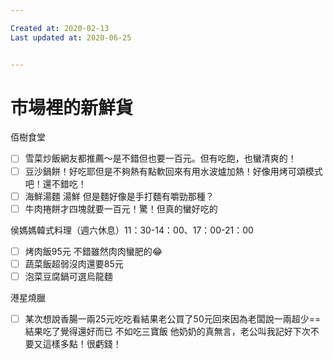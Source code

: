 ```yaml
---

Created at: 2020-02-13
Last updated at: 2020-06-25


---
```


# 市場裡的新鮮貨


佰樹食堂
- [ ] 雪菜炒飯網友都推薦～是不錯但也要一百元。但有吃飽，也蠻清爽的！
- [ ] 豆沙鍋餅！好吃耶但是不夠熱有點軟回來有用水波爐加熱！好像用烤可頌模式吧！還不錯吃！
- [ ] 海鮮湯麵 湯鮮 但是麵好像是手打麵有嚼勁那種？
- [ ] 牛肉捲餅才四塊就要一百元！驚！但真的蠻好吃的

侯媽媽韓式料理（週六休息）11：30-14：00、17：00-21：00
- [ ] 烤肉飯95元 不錯雖然肉肉蠻肥的😂
- [ ] 蔬菜飯超弱沒肉還要85元
- [ ] 泡菜豆腐鍋可選烏龍麵

港星燒臘
- [ ] 某次想說香腸一兩25元吃吃看結果老公買了50元回來因為老闆說一兩超少==結果吃了覺得還好而已 不如吃三寶飯 他奶奶的真無言，老公叫我記好下次不要又這樣多點！很虧錢！


